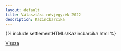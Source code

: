```yaml
---
layout: default
title: Választási névjegyzék 2022
description: Kazincbarcika
---
```


{% include settlementHTMLs/Kazincbarcika.html %}

[Vissza](./)